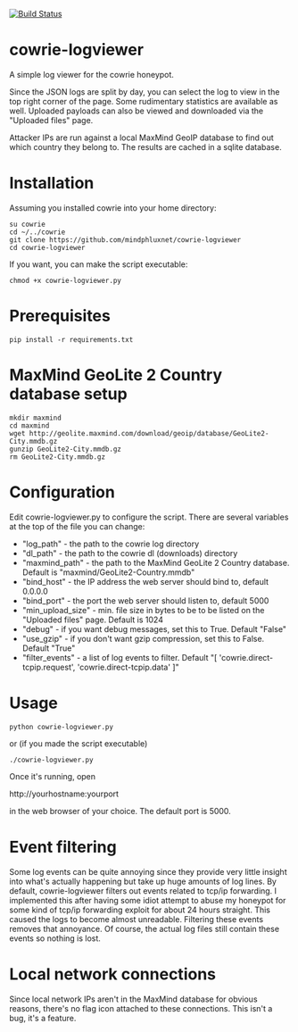 [![Build Status](https://travis-ci.org/mindphluxnet/cowrie-logviewer.svg?branch=master)](https://travis-ci.org/mindphluxnet/cowrie-logviewer)

# cowrie-logviewer

A simple log viewer for the cowrie honeypot.

Since the JSON logs are split by day, you can select the log to view in the top right corner
of the page. Some rudimentary statistics are available as well. Uploaded payloads can also be
viewed and downloaded via the "Uploaded files" page.

Attacker IPs are run against a local MaxMind GeoIP database to find out which country they belong to. The results
are cached in a sqlite database. 

# Installation

Assuming you installed cowrie into your home directory:

```
su cowrie
cd ~/../cowrie
git clone https://github.com/mindphluxnet/cowrie-logviewer
cd cowrie-logviewer
```

If you want, you can make the script executable:

```
chmod +x cowrie-logviewer.py
```

# Prerequisites

```
pip install -r requirements.txt
```

# MaxMind GeoLite 2 Country database setup

```
mkdir maxmind
cd maxmind
wget http://geolite.maxmind.com/download/geoip/database/GeoLite2-City.mmdb.gz
gunzip GeoLite2-City.mmdb.gz
rm GeoLite2-City.mmdb.gz
```

# Configuration

Edit cowrie-logviewer.py to configure the script. There are several variables at the top of
the file you can change:

- "log_path" - the path to the cowrie log directory
- "dl_path" - the path to the cowrie dl (downloads) directory
- "maxmind_path" - the path to the MaxMind GeoLite 2 Country database. Default is "maxmind/GeoLite2-Country.mmdb"
- "bind_host" - the IP address the web server should bind to, default 0.0.0.0
- "bind_port" - the port the web server should listen to, default 5000
- "min_upload_size" - min. file size in bytes to be to be listed on the "Uploaded files" page. Default is 1024
- "debug" - if you want debug messages, set this to True. Default "False"
- "use_gzip" - if you don't want gzip compression, set this to False. Default "True"
- "filter_events" - a list of log events to filter. Default "[ 'cowrie.direct-tcpip.request', 'cowrie.direct-tcpip.data' ]"

# Usage

```
python cowrie-logviewer.py
```

or (if you made the script executable)

```
./cowrie-logviewer.py
```

Once it's running, open 

http://yourhostname:yourport 

in the web browser of your choice. The default port is 5000.

# Event filtering

Some log events can be quite annoying since they provide very little insight into what's actually
happening but take up huge amounts of log lines. By default, cowrie-logviewer filters out
events related to tcp/ip forwarding. I implemented this after having some idiot attempt to
abuse my honeypot for some kind of tcp/ip forwarding exploit for about 24 hours straight. This
caused the logs to become almost unreadable. Filtering these events removes that annoyance.
Of course, the actual log files still contain these events so nothing is lost.

# Local network connections

Since local network IPs aren't in the MaxMind database for obvious reasons, there's no flag icon
attached to these connections. This isn't a bug, it's a feature.
